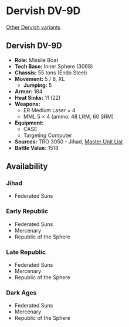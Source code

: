 # Dervish DV-9D

[Other Dervish variants](../dervish.md)

## Dervish DV-9D
- **Role:** Missile Boat
- **Tech Base:** Inner Sphere (3068)
- **Chassis:** 55 tons (Endo Steel)
- **Movement:** 5 / 8, XL
  - **Jumping:** 5
- **Armor:** 184
- **Heat Sinks:** 11 (22)
- **Weapons:**
  - ER Medium Laser × 4
  - MML 5 × 4 (ammo: 48 LRM, 60 SRM)
- **Equipment:**
  - CASE
  - Targeting Computer
- **Sources:** TRO 3050 - Jihad, [Master Unit List](http://masterunitlist.info/Unit/Details/883/dervish-dv-9d)
- **Battle Value:** 1518

## Availability

### Jihad
- Federated Suns

### Early Republic
- Federated Suns
- Mercenary
- Republic of the Sphere

### Late Republic
- Federated Suns
- Mercenary
- Republic of the Sphere

### Dark Ages
- Federated Suns
- Mercenary
- Republic of the Sphere

